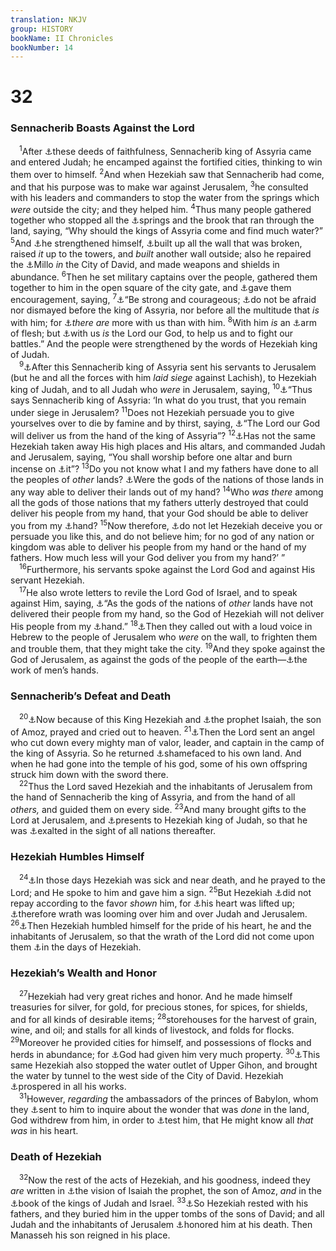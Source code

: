 ```yaml
---
translation: NKJV
group: HISTORY
bookName: II Chronicles 
bookNumber: 14
---
```


<div class="title"><h1>32</h1><h3>Sennacherib Boasts Against the Lord</h3></div>
<span class="verse 2su_32_1"> <sup>1</sup>After <a data-toggle="tooltip" data-placement="bottom" title="2 Kin. 18:13—19:37; Is. 36:1—37:38">⚓</a>these deeds of faithfulness, Sennacherib king of Assyria came and entered Judah; he encamped against the fortified cities, thinking to win them over to himself. </span>
<span class="verse 2su_32_2"><sup>2</sup>And when Hezekiah saw that Sennacherib had come, and that his purpose was to make war against Jerusalem, </span>
<span class="verse 2su_32_3"><sup>3</sup>he consulted with his leaders and commanders to stop the water from the springs which <i>were</i> outside the city; and they helped him. </span>
<span class="verse 2su_32_4"><sup>4</sup>Thus many people gathered together who stopped all the <a data-toggle="tooltip" data-placement="bottom" title="2 Kin. 20:20">⚓</a>springs and the brook that ran through the land, saying, “Why should the kings of Assyria come and find much water?” </span>
<span class="verse 2su_32_5"><sup>5</sup>And <a data-toggle="tooltip" data-placement="bottom" title="Is. 22:9, 10">⚓</a>he strengthened himself, <a data-toggle="tooltip" data-placement="bottom" title="2 Kin. 25:4; 2 Chr. 25:23">⚓</a>built up all the wall that was broken, raised <i>it</i> up to the towers, and <i>built</i> another wall outside; also he repaired the <a data-toggle="tooltip" data-placement="bottom" title="2 Sam. 5:9; 1 Kin. 9:15, 24; 11:27; 2 Kin. 12:20; 1 Chr. 11:8">⚓</a>Millo <i>in</i> the City of David, and made weapons and shields in abundance. </span>
<span class="verse 2su_32_6"><sup>6</sup>Then he set military captains over the people, gathered them together to him in the open square of the city gate, and <a data-toggle="tooltip" data-placement="bottom" title="2 Chr. 30:22; Is. 40:2">⚓</a>gave them encouragement, saying, </span>
<span class="verse 2su_32_7"><sup>7</sup><a data-toggle="tooltip" data-placement="bottom" title="(Deut. 31:6)">⚓</a>“Be strong and courageous; <a data-toggle="tooltip" data-placement="bottom" title="2 Chr. 20:15">⚓</a>do not be afraid nor dismayed before the king of Assyria, nor before all the multitude that <i>is</i> with him; for <a data-toggle="tooltip" data-placement="bottom" title="2 Kin. 6:16; (Rom. 8:31)">⚓</a><i>there</i> <i>are</i> more with us than with him. </span>
<span class="verse 2su_32_8"><sup>8</sup>With him <i>is</i> an <a data-toggle="tooltip" data-placement="bottom" title="(Jer. 17:5; 1 John 4:4)">⚓</a>arm of flesh; but <a data-toggle="tooltip" data-placement="bottom" title="Ex. 14:13; (1 Sam. 17:45–47); 2 Chr. 13:12; 20:17; (Rom. 8:31)">⚓</a>with us <i>is</i> the Lord our God, to help us and to fight our battles.” And the people were strengthened by the words of Hezekiah king of Judah.<br/></span>
<span class="verse 2su_32_9"> <sup>9</sup><a data-toggle="tooltip" data-placement="bottom" title="2 Kin. 18:17">⚓</a>After this Sennacherib king of Assyria sent his servants to Jerusalem (but he and all the forces with him <i>laid</i> <i>siege</i> against Lachish), to Hezekiah king of Judah, and to all Judah who <i>were</i> in Jerusalem, saying, </span>
<span class="verse 2su_32_10"><sup>10</sup><a data-toggle="tooltip" data-placement="bottom" title="2 Kin. 18:19">⚓</a>“Thus says Sennacherib king of Assyria: ‘In what do you trust, that you remain under siege in Jerusalem? </span>
<span class="verse 2su_32_11"><sup>11</sup>Does not Hezekiah persuade you to give yourselves over to die by famine and by thirst, saying, <a data-toggle="tooltip" data-placement="bottom" title="2 Kin. 18:30">⚓</a>“The Lord our God will deliver us from the hand of the king of Assyria”? </span>
<span class="verse 2su_32_12"><sup>12</sup><a data-toggle="tooltip" data-placement="bottom" title="2 Kin. 18:22">⚓</a>Has not the same Hezekiah taken away His high places and His altars, and commanded Judah and Jerusalem, saying, “You shall worship before one altar and burn incense on <a data-toggle="tooltip" data-placement="bottom" title="2 Chr. 31:1, 2">⚓</a>it”? </span>
<span class="verse 2su_32_13"><sup>13</sup>Do you not know what I and my fathers have done to all the peoples of <i>other</i> lands? <a data-toggle="tooltip" data-placement="bottom" title="2 Kin. 18:33–35">⚓</a>Were the gods of the nations of those lands in any way able to deliver their lands out of my hand? </span>
<span class="verse 2su_32_14"><sup>14</sup>Who <i>was</i> <i>there</i> among all the gods of those nations that my fathers utterly destroyed that could deliver his people from my hand, that your God should be able to deliver you from my <a data-toggle="tooltip" data-placement="bottom" title="(Is. 10:5–12)">⚓</a>hand? </span>
<span class="verse 2su_32_15"><sup>15</sup>Now therefore, <a data-toggle="tooltip" data-placement="bottom" title="2 Kin. 18:29">⚓</a>do not let Hezekiah deceive you or persuade you like this, and do not believe him; for no god of any nation or kingdom was able to deliver his people from my hand or the hand of my fathers. How much less will your God deliver you from my hand?’ ”<br/></span>
<span class="verse 2su_32_16"> <sup>16</sup>Furthermore, his servants spoke against the Lord God and against His servant Hezekiah.<br/></span>
<span class="verse 2su_32_17"> <sup>17</sup>He also wrote letters to revile the Lord God of Israel, and to speak against Him, saying, <a data-toggle="tooltip" data-placement="bottom" title="2 Kin. 19:9; (1 Cor. 8:5, 6)">⚓</a>“As the gods of the nations of <i>other</i> lands have not delivered their people from my hand, so the God of Hezekiah will not deliver His people from my <a data-toggle="tooltip" data-placement="bottom" title="2 Kin. 19:12; Dan. 3:15">⚓</a>hand.” </span>
<span class="verse 2su_32_18"><sup>18</sup><a data-toggle="tooltip" data-placement="bottom" title="2 Kin. 18:28; Ps. 59:6">⚓</a>Then they called out with a loud voice in Hebrew to the people of Jerusalem who <i>were</i> on the wall, to frighten them and trouble them, that they might take the city. </span>
<span class="verse 2su_32_19"><sup>19</sup>And they spoke against the God of Jerusalem, as against the gods of the people of the earth—<a data-toggle="tooltip" data-placement="bottom" title="2 Kin. 19:18; (Ps. 96:5; 115:4–8)">⚓</a>the work of men’s hands.<br/></span>
<div class="title"><h3>Sennacherib’s Defeat and Death</h3></div>
<span class="verse 2su_32_20"> <sup>20</sup><a data-toggle="tooltip" data-placement="bottom" title="2 Kin. 19:15">⚓</a>Now because of this King Hezekiah and <a data-toggle="tooltip" data-placement="bottom" title="2 Kin. 19:2">⚓</a>the prophet Isaiah, the son of Amoz, prayed and cried out to heaven. </span>
<span class="verse 2su_32_21"><sup>21</sup><a data-toggle="tooltip" data-placement="bottom" title="2 Kin. 19:35; Is. 10:12–19; Zech. 14:3">⚓</a>Then the Lord sent an angel who cut down every mighty man of valor, leader, and captain in the camp of the king of Assyria. So he returned <a data-toggle="tooltip" data-placement="bottom" title="Ps. 44:7">⚓</a>shamefaced to his own land. And when he had gone into the temple of his god, some of his own offspring struck him down with the sword there.<br/></span>
<span class="verse 2su_32_22"> <sup>22</sup>Thus the Lord saved Hezekiah and the inhabitants of Jerusalem from the hand of Sennacherib the king of Assyria, and from the hand of all <i>others,</i> and guided them on every side. </span>
<span class="verse 2su_32_23"><sup>23</sup>And many brought gifts to the Lord at Jerusalem, and <a data-toggle="tooltip" data-placement="bottom" title="2 Sam. 8:10; 2 Chr. 17:5; 26:8; Ps. 45:12">⚓</a>presents to Hezekiah king of Judah, so that he was <a data-toggle="tooltip" data-placement="bottom" title="2 Chr. 1:1">⚓</a>exalted in the sight of all nations thereafter.<br/></span>
<div class="title"><h3>Hezekiah Humbles Himself</h3></div>
<span class="verse 2su_32_24"> <sup>24</sup><a data-toggle="tooltip" data-placement="bottom" title="2 Kin. 20:1–11; Is. 38:1–8">⚓</a>In those days Hezekiah was sick and near death, and he prayed to the Lord; and He spoke to him and gave him a sign. </span>
<span class="verse 2su_32_25"><sup>25</sup>But Hezekiah <a data-toggle="tooltip" data-placement="bottom" title="Ps. 116:12">⚓</a>did not repay according to the favor <i>shown</i> him, for <a data-toggle="tooltip" data-placement="bottom" title="2 Chr. 26:16; (Hab. 2:4)">⚓</a>his heart was lifted up; <a data-toggle="tooltip" data-placement="bottom" title="2 Chr. 24:18">⚓</a>therefore wrath was looming over him and over Judah and Jerusalem. </span>
<span class="verse 2su_32_26"><sup>26</sup><a data-toggle="tooltip" data-placement="bottom" title="Jer. 26:18, 19">⚓</a>Then Hezekiah humbled himself for the pride of his heart, he and the inhabitants of Jerusalem, so that the wrath of the Lord did not come upon them <a data-toggle="tooltip" data-placement="bottom" title="2 Kin. 20:19">⚓</a>in the days of Hezekiah.<br/></span>
<div class="title"><h3>Hezekiah’s Wealth and Honor</h3></div>
<span class="verse 2su_32_27"> <sup>27</sup>Hezekiah had very great riches and honor. And he made himself treasuries for silver, for gold, for precious stones, for spices, for shields, and for all kinds of desirable items; </span>
<span class="verse 2su_32_28"><sup>28</sup>storehouses for the harvest of grain, wine, and oil; and stalls for all kinds of livestock, and folds for flocks. </span>
<span class="verse 2su_32_29"><sup>29</sup>Moreover he provided cities for himself, and possessions of flocks and herds in abundance; for <a data-toggle="tooltip" data-placement="bottom" title="1 Chr. 29:12">⚓</a>God had given him very much property. </span>
<span class="verse 2su_32_30"><sup>30</sup><a data-toggle="tooltip" data-placement="bottom" title="Is. 22:9–11">⚓</a>This same Hezekiah also stopped the water outlet of Upper Gihon, and brought the water by tunnel to the west side of the City of David. Hezekiah <a data-toggle="tooltip" data-placement="bottom" title="2 Chr. 31:21">⚓</a>prospered in all his works.<br/></span>
<span class="verse 2su_32_31"> <sup>31</sup>However, <i>regarding</i> the ambassadors of the princes of Babylon, whom they <a data-toggle="tooltip" data-placement="bottom" title="2 Kin. 20:12; Is. 39:1">⚓</a>sent to him to inquire about the wonder that was <i>done</i> in the land, God withdrew from him, in order to <a data-toggle="tooltip" data-placement="bottom" title="(Deut. 8:2, 16)">⚓</a>test him, that He might know all <i>that</i> <i>was</i> in his heart.<br/></span>
<div class="title"><h3>Death of Hezekiah</h3></div>
<span class="verse 2su_32_32"> <sup>32</sup>Now the rest of the acts of Hezekiah, and his goodness, indeed they <i>are</i> written in <a data-toggle="tooltip" data-placement="bottom" title="Is. 36—39">⚓</a>the vision of Isaiah the prophet, the son of Amoz, <i>and</i> in the <a data-toggle="tooltip" data-placement="bottom" title="2 Kin. 18—20">⚓</a>book of the kings of Judah and Israel. </span>
<span class="verse 2su_32_33"><sup>33</sup><a data-toggle="tooltip" data-placement="bottom" title="1 Kin. 1:21; 2 Kin. 20:21">⚓</a>So Hezekiah rested with his fathers, and they buried him in the upper tombs of the sons of David; and all Judah and the inhabitants of Jerusalem <a data-toggle="tooltip" data-placement="bottom" title="Ps. 112:6; Prov. 10:7">⚓</a>honored him at his death. Then Manasseh his son reigned in his place.<br/></span>
